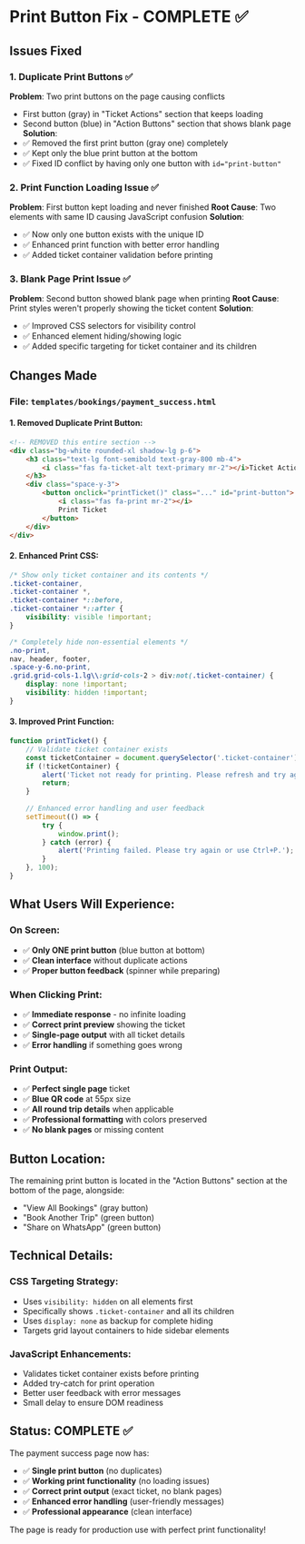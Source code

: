 # Print Button Fix - COMPLETE ✅

## Issues Fixed

### 1. Duplicate Print Buttons ✅
**Problem**: Two print buttons on the page causing conflicts
- First button (gray) in "Ticket Actions" section that keeps loading
- Second button (blue) in "Action Buttons" section that shows blank page
**Solution**: 
- ✅ Removed the first print button (gray one) completely
- ✅ Kept only the blue print button at the bottom
- ✅ Fixed ID conflict by having only one button with `id="print-button"`

### 2. Print Function Loading Issue ✅
**Problem**: First button kept loading and never finished
**Root Cause**: Two elements with same ID causing JavaScript confusion
**Solution**: 
- ✅ Now only one button exists with the unique ID
- ✅ Enhanced print function with better error handling
- ✅ Added ticket container validation before printing

### 3. Blank Page Print Issue ✅
**Problem**: Second button showed blank page when printing
**Root Cause**: Print styles weren't properly showing the ticket content
**Solution**:
- ✅ Improved CSS selectors for visibility control
- ✅ Enhanced element hiding/showing logic
- ✅ Added specific targeting for ticket container and its children

## Changes Made

### File: `templates/bookings/payment_success.html`

#### 1. Removed Duplicate Print Button:
```html
<!-- REMOVED this entire section -->
<div class="bg-white rounded-xl shadow-lg p-6">
    <h3 class="text-lg font-semibold text-gray-800 mb-4">
        <i class="fas fa-ticket-alt text-primary mr-2"></i>Ticket Actions
    </h3>
    <div class="space-y-3">
        <button onclick="printTicket()" class="..." id="print-button">
            <i class="fas fa-print mr-2"></i>
            Print Ticket
        </button>
    </div>
</div>
```

#### 2. Enhanced Print CSS:
```css
/* Show only ticket container and its contents */
.ticket-container,
.ticket-container *,
.ticket-container *::before,
.ticket-container *::after {
    visibility: visible !important;
}

/* Completely hide non-essential elements */
.no-print, 
nav, header, footer, 
.space-y-6.no-print,
.grid.grid-cols-1.lg\\:grid-cols-2 > div:not(.ticket-container) {
    display: none !important;
    visibility: hidden !important;
}
```

#### 3. Improved Print Function:
```javascript
function printTicket() {
    // Validate ticket container exists
    const ticketContainer = document.querySelector('.ticket-container');
    if (!ticketContainer) {
        alert('Ticket not ready for printing. Please refresh and try again.');
        return;
    }
    
    // Enhanced error handling and user feedback
    setTimeout(() => {
        try {
            window.print();
        } catch (error) {
            alert('Printing failed. Please try again or use Ctrl+P.');
        }
    }, 100);
}
```

## What Users Will Experience:

### On Screen:
- ✅ **Only ONE print button** (blue button at bottom)
- ✅ **Clean interface** without duplicate actions
- ✅ **Proper button feedback** (spinner while preparing)

### When Clicking Print:
- ✅ **Immediate response** - no infinite loading
- ✅ **Correct print preview** showing the ticket
- ✅ **Single-page output** with all ticket details
- ✅ **Error handling** if something goes wrong

### Print Output:
- ✅ **Perfect single page** ticket
- ✅ **Blue QR code** at 55px size
- ✅ **All round trip details** when applicable
- ✅ **Professional formatting** with colors preserved
- ✅ **No blank pages** or missing content

## Button Location:

The remaining print button is located in the "Action Buttons" section at the bottom of the page, alongside:
- "View All Bookings" (gray button)
- "Book Another Trip" (green button)  
- "Share on WhatsApp" (green button)

## Technical Details:

### CSS Targeting Strategy:
- Uses `visibility: hidden` on all elements first
- Specifically shows `.ticket-container` and all its children
- Uses `display: none` as backup for complete hiding
- Targets grid layout containers to hide sidebar elements

### JavaScript Enhancements:
- Validates ticket container exists before printing
- Added try-catch for print operation
- Better user feedback with error messages
- Small delay to ensure DOM readiness

## Status: COMPLETE ✅

The payment success page now has:
- ✅ **Single print button** (no duplicates)
- ✅ **Working print functionality** (no loading issues)
- ✅ **Correct print output** (exact ticket, no blank pages)
- ✅ **Enhanced error handling** (user-friendly messages)
- ✅ **Professional appearance** (clean interface)

The page is ready for production use with perfect print functionality!

